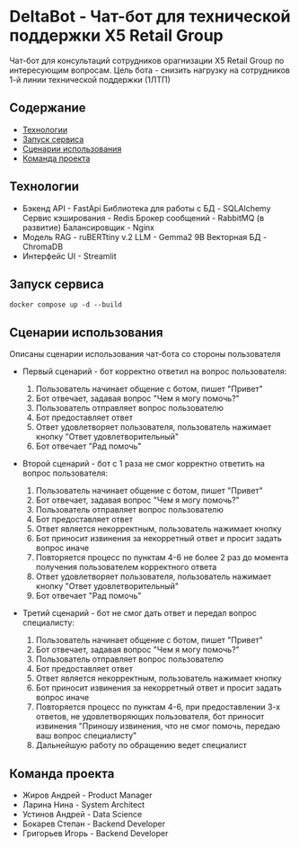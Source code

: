 # DeltaBot - Чат-бот для технической поддержки X5 Retail Group
Чат-бот для консультаций сотрудников орагнизации X5 Retail Group по интересующим вопросам.
Цель бота - снизить нагрузку на сотрудников 1-й линии технической поддержки (1ЛТП)

## Cодержание
- [Технологии](#технологии)
- [Запуск сервиса](#запуск-сервиса)
- [Сценарии использования](#сценарии-использования)
- [Команда проекта](#команда-проекта)

## Технологии
- Бэкенд
  API - FastApi
  Библиотека для работы с БД - SQLAlchemy
  Сервис кэширования - Redis
  Брокер сообщений - RabbitMQ (в развитие)
  Балансировщик - Nginx
- Модель
  RAG - ruBERTtiny v.2
  LLM - Gemma2 9B
  Векторная БД - ChromaDB
- Интерфейс
  UI - Streamlit

## Запуск сервиса

   ```
   docker compose up -d --build
   ```

## Cценарии использования

Описаны сценарии использования чат-бота со стороны пользователя

- Первый сценарий - бот корректно ответил на вопрос пользователя:
   1. Пользователь начинает общение с ботом, пишет "Привет"
   2. Бот отвечает, задавая вопрос "Чем я могу помочь?"
   3. Пользователь отправляет вопрос пользователю
   4. Бот предоставляет ответ
   5. Ответ удовлетворяет пользователя, пользователь нажимает кнопку "Ответ удовлетворительный"
   6. Бот отвечает "Рад помочь"

- Второй сценарий - бот с 1 раза не смог корректно ответить на вопрос пользователя:
   1. Пользователь начинает общение с ботом, пишет "Привет"
   2. Бот отвечает, задавая вопрос "Чем я могу помочь?"
   3. Пользователь отправляет вопрос пользователю
   4. Бот предоставляет ответ
   5. Ответ является некорректным, пользователь нажимает кнопку
   6. Бот приносит извинения за некорретный ответ и просит задать вопрос иначе
   7. Повторяется процесс по пунктам 4-6 не более 2 раз до момента получения пользователем корректного ответа
   8. Ответ удовлетворяет пользователя, пользователь нажимает кнопку "Ответ удовлетворительный"
   9. Бот отвечает "Рад помочь"

- Третий сценарий - бот не смог дать ответ и передал вопрос специалисту:
   1. Пользователь начинает общение с ботом, пишет "Привет"
   2. Бот отвечает, задавая вопрос "Чем я могу помочь?"
   3. Пользователь отправляет вопрос пользователю
   4. Бот предоставляет ответ
   5. Ответ является некорректным, пользователь нажимает кнопку
   6. Бот приносит извинения за некорретный ответ и просит задать вопрос иначе
   7. Повторяется процесс по пунктам 4-6, при предоставлении 3-х ответов, не удовлетворяющих пользователя, бот приносит извинения "Приношу извинения, что не смог помочь, передаю ваш вопрос специалисту"
   8. Дальнейшую работу по обращению ведет специалист

## Команда проекта
- Жиров Андрей - Product Manager
- Ларина Нина - System Architect
- Устинов Андрей - Data Science
- Бокарев Степан - Backend Developer
- Григорьев Игорь - Backend Developer
